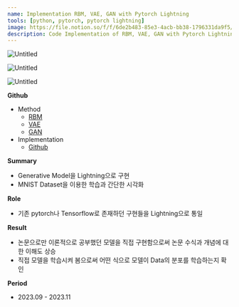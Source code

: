 ```yaml
---
name: Implementation RBM, VAE, GAN with Pytorch Lightning
tools: [python, pytorch, pytorch lightning]
image: https://file.notion.so/f/f/6de2b483-85e3-4acb-bb38-1796331da9f5/71a04c89-8d84-409d-be6d-30ea81252a95/Untitled.png?id=2c51995e-8cbf-4d1f-8b9d-1907b415660b&table=block&spaceId=6de2b483-85e3-4acb-bb38-1796331da9f5&expirationTimestamp=1712476800000&signature=Jg3PMuwkvKdOBXSP5ucVbJmEg4_SMdXl-j1zGPrJB1I&downloadName=Untitled.png
description: Code Implementation of RBM, VAE, GAN with Pytorch Lightning Framework.
---
```


![Untitled](https://file.notion.so/f/f/6de2b483-85e3-4acb-bb38-1796331da9f5/e9c51019-d93c-45dc-9f2f-2c048f73f141/Untitled.png?id=dcb82f84-95f2-4878-8fb2-745a63c01185&table=block&spaceId=6de2b483-85e3-4acb-bb38-1796331da9f5&expirationTimestamp=1712476800000&signature=sG0rfl8naDVPys8nyuS6IcyiI8DZ68ES6Cs_Oqli-NY&downloadName=Untitled.png)

![Untitled](https://file.notion.so/f/f/6de2b483-85e3-4acb-bb38-1796331da9f5/23ad415d-45a3-485e-b4b4-afcb4d68afc7/Untitled.png?id=e8f5cf97-6f73-429e-bff8-c3b6b0fcc3c3&table=block&spaceId=6de2b483-85e3-4acb-bb38-1796331da9f5&expirationTimestamp=1712476800000&signature=l2nk5xpwhACGXroT7oTYUJoa1ccKAC9N3L1K9CNntmk&downloadName=Untitled.png)

![Untitled](https://file.notion.so/f/f/6de2b483-85e3-4acb-bb38-1796331da9f5/71a04c89-8d84-409d-be6d-30ea81252a95/Untitled.png?id=2c51995e-8cbf-4d1f-8b9d-1907b415660b&table=block&spaceId=6de2b483-85e3-4acb-bb38-1796331da9f5&expirationTimestamp=1712476800000&signature=Jg3PMuwkvKdOBXSP5ucVbJmEg4_SMdXl-j1zGPrJB1I&downloadName=Untitled.png)

**Github**

- Method
    - [RBM](https://github.com/Pulyong/Paper_Review/blob/main/Computer%20Vision/Generative%20model/A%20Fast%20Learning%20Algorithm%20for%20Deep%20Belief%20Nets.pdf)
    - [VAE](https://github.com/Pulyong/Paper_Review/blob/main/Computer%20Vision/Generative%20model/Auto-Encoding%20Variational%20Bayes.pdf)
    - [GAN](https://github.com/Pulyong/Paper_Review/blob/main/Computer%20Vision/Generative%20model/Generative%20Adversarial%20Nets.pdf)
- Implementation
    - [Github](https://github.com/Pulyong/Paper_Review/tree/main/Computer%20Vision/Implementation)
    

**Summary**

- Generative Model을 Lightning으로 구현
- MNIST Dataset을 이용한 학습과 간단한 시각화

**Role**

- 기존 pytorch나 Tensorflow로 존재하던 구현들을 Lightning으로 통일

**Result**

- 논문으로만 이론적으로 공부했던 모델을 직접 구현함으로써 논문 수식과 개념에 대한 이해도 상승
- 직접 모델을 학습시켜 봄으로써 어떤 식으로 모델이 Data의 분포를 학습하는지 확인

**Period**

- 2023.09 - 2023.11